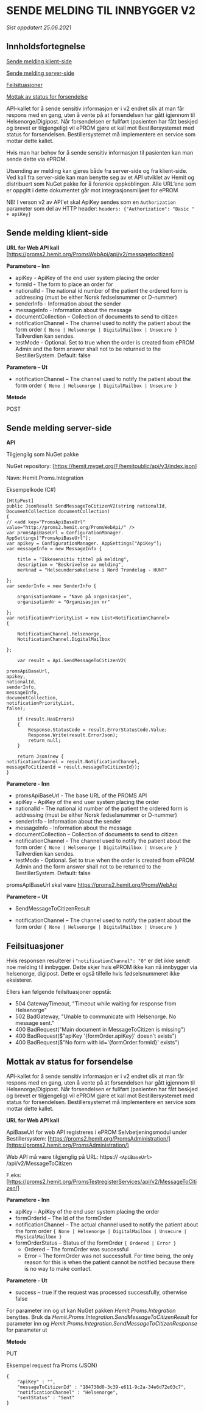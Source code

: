 # SENDE MELDING TIL INNBYGGER V2

*Sist oppdatert 25.06.2021*

## Innholdsfortegnelse

[Sende melding klient-side](#sende-melding-klient-side)

[Sende melding server-side](#sende-melding-server-side)

[Feilsituasjoner](#Feilsituasjoner)

[Mottak av status for forsendelse](#mottak-av-status-for-forsendelse)


API-kallet for å sende sensitiv informasjon er i v2 endret slik at man får respons med en gang, uten å vente på at forsendelsen har gått igjennom til Helsenorge/Digipost. Når forsendelsen er fullført (pasienten har fått beskjed og brevet er tilgjengelig) vil ePROM gjøre et kall mot Bestillersystemet med status for forsendelsen. Bestillersystemet må implementere en service som mottar dette kallet.

Hvis man har behov for å sende sensitiv informasjon til pasienten kan man sende dette via ePROM.

Utsending av melding kan gjøres både fra server-side og fra klient-side. Ved kall fra server-side kan man benytte seg av et API utviklet av Hemit og distribuert som NuGet pakke for å forenkle oppkoblingen.
Alle URL’ene som er oppgitt i dette dokumentet går mot integrasjonsmiljøet for ePROM

NB!
I verson v2 av API'et skal ApiKey sendes som en `Authorization` parameter som del av HTTP header:
`headers: {"Authorization": "Basic " + apiKey}` 

## Sende melding klient-side

**URL for Web API kall**
[https://proms2.hemit.org/PromsWebApi/api/v2/messagetocitizen]

**Parametere – Inn**

* apiKey - ApiKey of the end user system placing the order
* formId - The form to place an order for
* nationalId  - The national id number of the patient the ordered form is addressing (must be either Norsk fødselsnummer or D-nummer)
* senderInfo - Information about the sender
* messageInfo - Information about the message
* documentCollection – Collection of documents to send to citizen
* notificationChannel - The channel used to notify the patient about the form order `{ None | Helsenorge | DigitalMailbox | Unsecure }` Tallverdien kan sendes.
* testMode - Optional. Set to true when the order is created from ePROM Admin and the form answer shall not to be returned to the BestillerSystem. Default: false

**Parametere – Ut**

* notificationChannel – The channel used to notify the patient about the form order `{ None | Helsenorge | DigitalMailbox | Unsecure }` 

**Metode**

POST

## Sende melding server-side

**API**

Tilgjenglig som NuGet pakke

NuGet repository: [https://hemit.myget.org/F/hemitpublic/api/v3/index.json]

Navn: Hemit.Proms.Integration

Eksempelkode (C#)

``` 
[HttpPost]
public JsonResult SendMessageToCitizenV2(string nationalId, DocumentCollection documentCollection)
{
// <add key="PromsApiBaseUrl" value="http://proms2.hemit.org/PromsWebApi/" />
var promsApiBaseUrl = ConfigurationManager. AppSettings["PromsApiBaseUrl"]; 
var apikey = ConfigurationManager. AppSettings["ApiKey"]; 
var messageInfo = new MessageInfo {

    title = "Ikkesensitiv tittel på melding",
    description = "Beskrivelse av melding",
    merknad = "Helseundersøkelsene i Nord Trøndelag - HUNT"

}; 
var senderInfo = new SenderInfo {

    organisationName = "Navn på organisasjon",
    organisationNr = "Organisasjon nr"

}; 
var notificationPriorityList = new List<NotificationChannel>
{

    NotificationChannel.Helsenorge,
    NotificationChannel.DigitalMailbox

}; 

    var result = Api.SendMessageToCitizenV2(

promsApiBaseUrl, 
apikey, 
nationalId, 
senderInfo, 
messageInfo, 
documentCollection, 
notificationPriorityList,
false); 

    if (result.HasErrors)
    {
        Response.StatusCode = result.ErrorStatusCode.Value;
        Response.Write(result.ErrorJson);
        return null;
    }

    return Json(new { 
notificationChannel = result.NotificationChannel,
messageToCitizenId = result.messageToCitizenId}); 
}
```

**Parametere - Inn**

* promsApiBaseUrl - The base URL of the PROMS API
* apiKey - ApiKey of the end user system placing the order
* nationalId - The national id number of the patient the ordered form is addressing (must be either Norsk fødselsnummer or D-nummer)
* senderInfo - Information about the sender
* messageInfo - Information about the message
* documentCollection – Collection of documents to send to citizen
* notificationChannel - The channel used to notify the patient about the form order `{ None | Helsenorge | DigitalMailbox | Unsecure }` Tallverdien kan sendes.
* testMode - Optional. Set to true when the order is created from ePROM Admin and the form answer shall not to be returned to the BestillerSystem. Default: false

promsApiBaseUrl skal være https://proms2.hemit.org/PromsWebApi

**Parametere – Ut**

* SendMessageToCitizenResult

 * notificationChannel – The channel used to notify the patient about the form order `{ None | Helsenorge | DigitalMailbox | Unsecure }` 

## Feilsituasjoner

Hvis responsen resulterer i `"notificationChannel": "0"` er det ikke sendt noe melding til innbygger. Dette skjer hvis ePROM ikke kan nå innbygger via helsenorge, digipost. Dette er også tilfelle hvis fødselsnummeret ikke eksisterer.

Ellers kan følgende feilsituasjoner oppstå:

* 504 GatewayTimeout, "Timeout while waiting for response from Helsenorge"
* 502 BadGateway, "Unable to communicate with Helsenorge. No message sent."
* 400 BadRequest("Main document in MessageToCitizen is missing")
* 400 BadRequest($"apiKey '{formOrder.apiKey}' doesn't exists")
* 400 BadRequest($"No form with id='{formOrder.formId}' exists")


## Mottak av status for forsendelse

API-kallet for å sende sensitiv informasjon er i v2 endret slik at man får respons med en gang, uten å vente på at forsendelsen har gått igjennom til Helsenorge/Digipost. Når forsendelsen er fullført (pasienten har fått beskjed og brevet er tilgjengelig) vil ePROM gjøre et kall mot Bestillersystemet med status for forsendelsen. Bestillersystemet må implementere en service som mottar dette kallet.

**URL for Web API kall**

ApiBaseUrl for web API registreres i ePROM Selvbetjeningsmodul under Bestillersystem: [https://proms2.hemit.org/PromsAdministration/](https://proms2.hemit.org/PromsAdministration/)

Web API må være tilgjenglig på URL: https:// `<ApiBaseUrl>` /api/v2/MessageToCitizen

F.eks: [https://proms2.hemit.org/PromsTestregisterServices/api/v2/MessageToCitizen/]

**Parametere - Inn**

* apiKey – ApiKey of the end user system placing the order
* formOrderId – The Id of the formOrder
* notificationChannel – The actual channel used to notify the patient about the form order `{ None | Helsenorge | DigitalMailbox | Unsecure | PhysicalMailbox }` 
* formOrderStatus – Status of the formOrder `{ Ordered | Error }` 
  + Ordered – The formOrder was successful
  + Error – The formOrder was not successfull. For time being, the only reason for this is when the patient cannot be notified because there is no way to make contact.

**Parametere - Ut**

* success – true if the request was processed successfully, otherwise false

For parameter inn og ut kan NuGet pakken *Hemit.Proms.Integration* benyttes. Bruk da *Hemit.Proms.Integration.SendMessageToCitizenResult* for parameter inn og *Hemit.Proms.Integration.SendMessageToCitizenResponse* for parameter ut

**Metode**

PUT

Eksempel request fra Proms (JSON)

``` 
{
    "apiKey" : "",
    "messageToCitizenId" : "184738d0-3c39-e611-9c2a-34e6d72e03c7",
    "notificationChannel" : "Helsenorge",
    "sentStatus" : "Sent"
}
```

